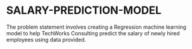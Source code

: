 # SALARY-PREDICTION-MODEL
The problem statement involves creating a Regression machine learning model to help TechWorks Consulting predict the salary of newly hired employees using data provided.
